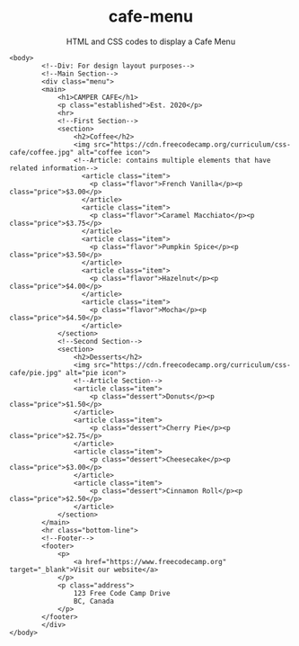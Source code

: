 # cafe-menu
HTML and CSS codes to display a Cafe Menu

<!DOCTYPE html>
<html lang="en">
    <head>
        <!--CSS code-->
    <style>
        /*CSS code for the Project "Cafe Menu" */
/*h1, h2, p: Coffee*/
h1, h2, p{
    text-align: center;
}

/*h1, h2 fonts*/
h1, h2{
    font-family: Impact, serif; /*fallbacks: in instances where the initial font is not found/available*/
}

/*h1, h2 font-size*/
h1{
    margin-top: 0;
    margin-bottom: 15px;
    font-size: 40px;
}

h2{
    font-size: 30px;
}

/*to style Est. 2020*/
.established{
    font-style: italic;
}

/*Coffee Image*/
img{
    display: block;
    margin-top: -25px;
    margin-left: auto;
    margin-right: auto;
}

hr{
    height: 2px; /*border-width default value is 1px for all edges*/
    background-color: brown;
    border-color: brown; /*Edges, borders of the hr*/
}

/*For second hr*/
.bottom-line{
    margin-top: 25px;
}

/*Body*/
body{
    background-image: url(https://cdn.freecodecamp.org/curriculum/css-cafe/beans.jpg);
    font-family: sans-serif;
    padding: 20px;
}

/*Id=Menu*/
.menu{
    max-width: 500px; /*sets this div to make it 80% the width of body, not the div*/
    background-color: burlywood;
    /*To center horizontally within the body element*/
    margin-left: auto;
    margin-right: auto;
    padding: 20px;
}

.dessert, .flavor{
    text-align: left;
    width: 75%;
}

.price{
    text-align: right;
    width: 25%;
}

    /*p behave as inline elements*/
.item p{
    font-size: 18px;
    display: inline-block;
    margin-top: 5px;
    margin-bottom: 5px;
}

/*Footer*/
footer{
    font-size: 14px;
}

footer a:visited{ /*when a webpage has being visited*/
    color: black;
}

footer a:hover{
    color: brown;
}

footer a:active{ /*when a link has being clicked*/
    color: brown;
}

a{
    color: black;
}

/*Address*/
.address{
    margin-bottom: 5px;
}
    </style>
    </head>
    
    <body>
            <!--Div: For design layout purposes-->
            <!--Main Section-->
            <div class="menu">
            <main>
                <h1>CAMPER CAFE</h1>
                <p class="established">Est. 2020</p>
                <hr>
                <!--First Section-->
                <section>
                    <h2>Coffee</h2>
                    <img src="https://cdn.freecodecamp.org/curriculum/css-cafe/coffee.jpg" alt="coffee icon">
                    <!--Article: contains multiple elements that have related information-->
                      <article class="item">
                        <p class="flavor">French Vanilla</p><p class="price">$3.00</p>
                      </article>
                      <article class="item">
                        <p class="flavor">Caramel Macchiato</p><p class="price">$3.75</p>
                      </article>
                      <article class="item">
                        <p class="flavor">Pumpkin Spice</p><p class="price">$3.50</p>
                      </article>
                      <article class="item">
                        <p class="flavor">Hazelnut</p><p class="price">$4.00</p>
                      </article>
                      <article class="item">
                        <p class="flavor">Mocha</p><p class="price">$4.50</p>
                      </article>
                </section>
                <!--Second Section-->
                <section>
                    <h2>Desserts</h2>
                    <img src="https://cdn.freecodecamp.org/curriculum/css-cafe/pie.jpg" alt="pie icon">
                    <!--Article Section-->
                    <article class="item">
                        <p class="dessert">Donuts</p><p class="price">$1.50</p>
                    </article>
                    <article class="item">
                        <p class="dessert">Cherry Pie</p><p class="price">$2.75</p>
                    </article>
                    <article class="item">
                        <p class="dessert">Cheesecake</p><p class="price">$3.00</p>
                    </article>
                    <article class="item">
                        <p class="dessert">Cinnamon Roll</p><p class="price">$2.50</p>
                    </article>
                </section>
            </main>
            <hr class="bottom-line">
            <!--Footer-->
            <footer>
                <p>
                    <a href="https://www.freecodecamp.org" target="_blank">Visit our website</a>
                </p>
                <p class="address">
                    123 Free Code Camp Drive
                    BC, Canada
                </p>
            </footer>
            </div>
    </body>
</html>
